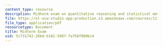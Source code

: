 ```yaml
---
content_type: resource
description: Midterm exam on quantitative reasoning and statistical methods for planners.
file: https://ol-ocw-studio-app-production.s3.amazonaws.com/courses/11-220-quantitative-reasoning-statistical-methods-for-planners-i-spring-2009/5c73174226bdb1825987fa758f000bc4_MIT11_220s09_exam01_QR_Midterm.pdf
file_type: application/pdf
resourcetype: Document
title: Midterm Exam
uid: 5c731742-26bd-b182-5987-fa758f000bc4
---
```

